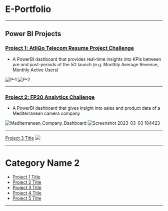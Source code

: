 # E-Portfolio

---

## Power BI Projects
### [Project 1: AtliQo Telecom Resume Project Challenge](https://www.novypro.com/project/sukriti-shah)
* A PowerBI dashboard that provides real-time insights into KPIs between pre and post-periods of the 5G launch (e.g. Monthly Average Revenue, Monthly Active Users)

![P-1](https://user-images.githubusercontent.com/58556052/227772956-28c4c546-c93b-4630-8541-04b6b0e333ad.png)
![P-2](https://user-images.githubusercontent.com/58556052/227773024-1dc9dcf7-afa8-4e56-9bf8-0909d36f6a1e.png)

---
### [Project 2: FP20 Analytics Challenge](https://www.novypro.com/project/exploratory-data-analysis-on-sales-and-product-data-of-mediterranean-camera-company)
* A PowerBI dashboard that gives insight into sales and product data of a Mediterranean camera company

![Mediterranean_Company_Dashboard](https://user-images.githubusercontent.com/58556052/227773571-f5f46e33-5de2-4e47-a232-1ccd58e2e663.png)
![Screenshot 2023-03-03 184423](https://user-images.githubusercontent.com/58556052/227773577-3e997924-25dd-44d7-ad3a-d54d3b53c359.png)

---
[Project 3 Title](http://example.com/)
<img src="images/dummy_thumbnail.jpg?raw=true"/>

---

# Category Name 2

- [Project 1 Title](http://example.com/)
- [Project 2 Title](http://example.com/)
- [Project 3 Title](http://example.com/)
- [Project 4 Title](http://example.com/)
- [Project 5 Title](http://example.com/)

---


